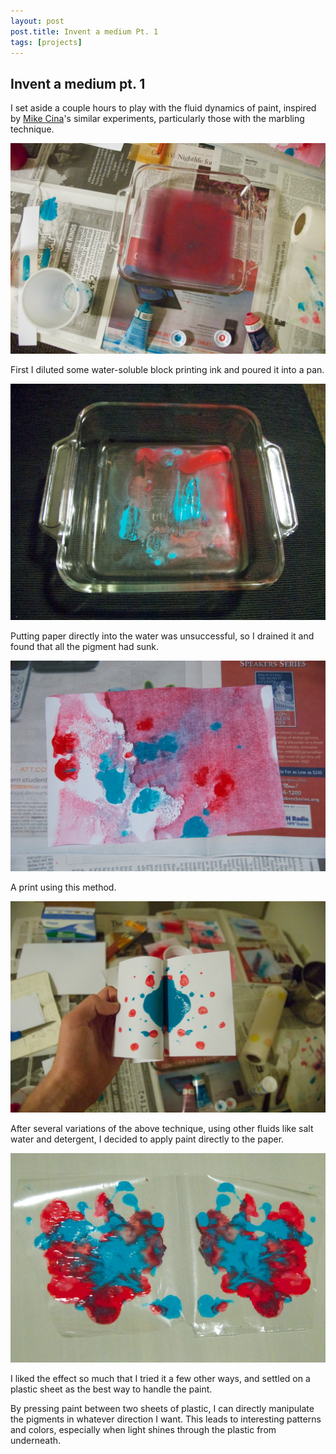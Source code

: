 ```yaml
---
layout: post
post.title: Invent a medium Pt. 1
tags: [projects]
---
```


Invent a medium pt. 1
---

I set aside a couple hours to play with the fluid dynamics of paint, inspired by [Mike Cina](http://www.flickr.com/photos/mikecina/)'s similar experiments, particularly those with the marbling technique.

![Invent a medium](/images/medium-1-1.jpg)

First I diluted some water-soluble block printing ink and poured it into a pan.

![Invent a medium](/images/medium-1-2.jpg)

Putting paper directly into the water was unsuccessful, so I drained it and found that all the pigment had sunk.

![Invent a medium](/images/medium-1-3.jpg)

A print using this method.

![Invent a medium](/images/medium-1-4.jpg)

After several variations of the above technique, using other fluids like salt water and detergent, I decided to apply paint directly to the paper.

![Invent a medium](/images/medium-1-5.jpg)

I liked the effect so much that I tried it a few other ways, and settled on a plastic sheet as the best way to handle the paint.

By pressing paint between two sheets of plastic, I can directly manipulate the pigments in whatever direction I want. This leads to interesting patterns and colors, especially when light shines through the plastic from underneath.